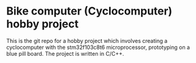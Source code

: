 # Bike computer (Cyclocomputer) hobby project
This is the git repo for a hobby project which involves creating a cyclocomputer  with the stm32f103c8t6 microprocessor, prototyping on a blue pill board. The project is written in C/C++. 
